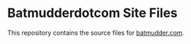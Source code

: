 # Batmudderdotcom Site Files #

This repository contains the source files for [batmudder.com](https://batmudder.com).

